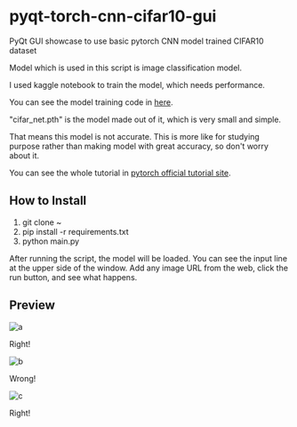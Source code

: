 # pyqt-torch-cnn-cifar10-gui
PyQt GUI showcase to use basic pytorch CNN model trained CIFAR10 dataset

Model which is used in this script is image classification model.

I used kaggle notebook to train the model, which needs performance.

You can see the model training code in <a href="https://www.kaggle.com/code/yoonjunggyu/pytorch-cnn-cifar10">here</a>.

"cifar_net.pth" is the model made out of it, which is very small and simple.

That means this model is not accurate. This is more like for studying purpose rather than making model with great accuracy, so don't worry about it.

You can see the whole tutorial in <a href="https://pytorch.org/tutorials/beginner/blitz/cifar10_tutorial.html">pytorch official tutorial site</a>.

## How to Install
1. git clone ~
2. pip install -r requirements.txt
3. python main.py

After running the script, the model will be loaded. You can see the input line at the upper side of the window. Add any image URL from the web, click the run button, and see what happens.

## Preview
![a](https://github.com/yjg30737/pyqt-torch-cnn-cifar10-gui/assets/55078043/7fc2572d-b26a-4939-8700-a102065eac29)

Right!

![b](https://github.com/yjg30737/pyqt-torch-cnn-cifar10-gui/assets/55078043/9c777b66-b6a3-4818-8300-78b08e56e544)

Wrong!

![c](https://github.com/yjg30737/pyqt-torch-cnn-cifar10-gui/assets/55078043/630950f7-6aae-4931-b92c-5f9ff867cad7)

Right!

